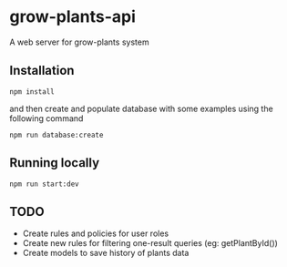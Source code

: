 # grow-plants-api

A web server for grow-plants system

## Installation

```
npm install
```

and then create and populate database with some examples using the following command

```
npm run database:create
```

## Running locally

```
npm run start:dev
```

## TODO

- Create rules and policies for user roles
- Create new rules for filtering one-result queries (eg: getPlantById())
- Create models to save history of plants data
